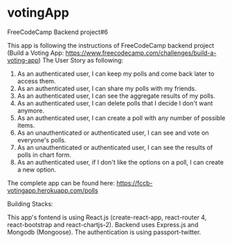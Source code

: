 # votingApp
FreeCodeCamp Backend project#6

This app is following the instructions of FreeCodeCamp backend project (Build a Voting App: https://www.freecodecamp.com/challenges/build-a-voting-app)
The User Story as following:
1) As an authenticated user, I can keep my polls and come back later to access them.
2) As an authenticated user, I can share my polls with my friends.
3) As an authenticated user, I can see the aggregate results of my polls.
4) As an authenticated user, I can delete polls that I decide I don't want anymore.
5) As an authenticated user, I can create a poll with any number of possible items.
6) As an unauthenticated or authenticated user, I can see and vote on everyone's polls.
7) As an unauthenticated or authenticated user, I can see the results of polls in chart form. 
8) As an authenticated user, if I don't like the options on a poll, I can create a new option.

The complete app can be found here: https://fccb-votingapp.herokuapp.com/polls

Building Stacks:

This app's fontend is using React.js (create-react-app, react-router 4, react-bootstrap and react-chartjs-2). Backend uses Express.js and Mongodb (Mongoose). The authentication is using passport-twitter. 
